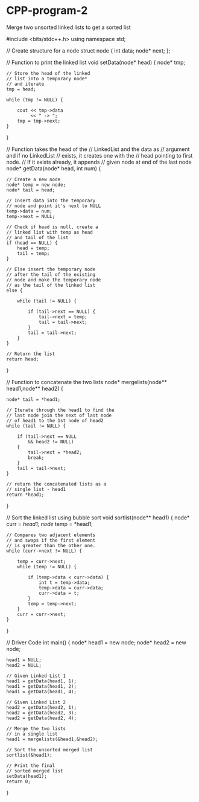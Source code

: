 # CPP-program-2
Merge two unsorted linked lists to get a sorted list



#include <bits/stdc++.h>
using namespace std;
  
// Create structure for a node
struct node {
    int data;
    node* next;
};
  
// Function to print the linked list
void setData(node* head)
{
    node* tmp;
  
    // Store the head of the linked
    // list into a temporary node*
    // and iterate
    tmp = head;
  
    while (tmp != NULL) {
  
        cout << tmp->data
             << " -> ";
        tmp = tmp->next;
    }
}
  
// Function takes the head of the
// LinkedList and the data as
// argument and if no LinkedList
// exists, it creates one with the
// head pointing to first node.
// If it exists already, it appends
// given node at end of the last node
node* getData(node* head, int num)
{
  
    // Create a new node
    node* temp = new node;
    node* tail = head;
  
    // Insert data into the temporary
    // node and point it's next to NULL
    temp->data = num;
    temp->next = NULL;
  
    // Check if head is null, create a
    // linked list with temp as head
    // and tail of the list
    if (head == NULL) {
        head = temp;
        tail = temp;
    }
  
    // Else insert the temporary node
    // after the tail of the existing
    // node and make the temporary node
    // as the tail of the linked list
    else {
  
        while (tail != NULL) {
  
            if (tail->next == NULL) {
                tail->next = temp;
                tail = tail->next;
            }
            tail = tail->next;
        }
    }
  
    // Return the list
    return head;
}
  
// Function to concatenate the two lists
node* mergelists(node** head1,node** head2)
{
  
    node* tail = *head1;
  
    // Iterate through the head1 to find the
    // last node join the next of last node
    // of head1 to the 1st node of head2
    while (tail != NULL) {
  
        if (tail->next == NULL
            && head2 != NULL) 
        {
            tail->next = *head2;
            break;
        }
        tail = tail->next;
    }
  
    // return the concatenated lists as a
    // single list - head1
    return *head1;
}
  
// Sort the linked list using bubble sort
void sortlist(node** head1)
{
    node* curr = *head1;
    node* temp = *head1;
  
    // Compares two adjacent elements
    // and swaps if the first element
    // is greater than the other one.
    while (curr->next != NULL) {
  
        temp = curr->next;
        while (temp != NULL) {
  
            if (temp->data < curr->data) {
                int t = temp->data;
                temp->data = curr->data;
                curr->data = t;
            }
            temp = temp->next;
        }
        curr = curr->next;
    }
}
  
// Driver Code
int main()
{
    node* head1 = new node;
    node* head2 = new node;
  
    head1 = NULL;
    head2 = NULL;
  
    // Given Linked List 1
    head1 = getData(head1, 1);
    head1 = getData(head1, 2);
    head1 = getData(head1, 4);
  
    // Given Linked List 2
    head2 = getData(head2, 1);
    head2 = getData(head2, 3);
    head2 = getData(head2, 4);
  
    // Merge the two lists
    // in a single list
    head1 = mergelists(&head1,&head2);
  
    // Sort the unsorted merged list
    sortlist(&head1);
  
    // Print the final
    // sorted merged list
    setData(head1);
    return 0;
}

